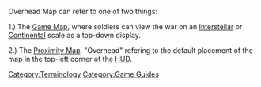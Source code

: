 Overhead Map can refer to one of two things:

1.) The [Game Map](map.md "wikilink"), where soldiers can view the war on
an [Interstellar](Interstellar_Map.md "wikilink") or
[Continental](Continental_Map.md "wikilink") scale as a top-down display.

2.) The [Proximity Map](Proximity_Map.md "wikilink"). "Overhead" refering
to the default placement of the map in the top-left corner of the
[HUD](Heads.$1.md "wikilink").

[Category:Terminology](Category:Terminology.md "wikilink") [Category:Game
Guides](Category:Game_Guides.md "wikilink")
